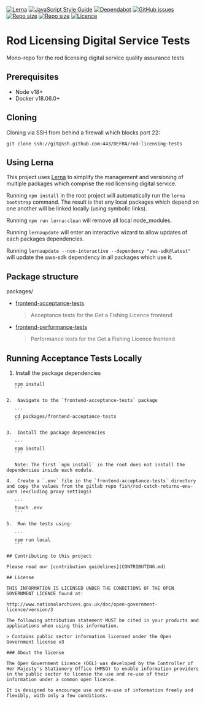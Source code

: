 [![Lerna](https://img.shields.io/badge/maintained%20with-lerna-cc00ff.svg)](https://lerna.js.org/)
[![JavaScript Style Guide](https://img.shields.io/badge/code_style-standard-brightgreen.svg)](https://standardjs.com)
[![Dependabot](https://api.dependabot.com/badges/status?host=github&repo=DEFRA/rod-licensing-tests)](https://dependabot.com/)
[![GitHub issues](https://img.shields.io/github/issues/DEFRA/rod-licensing-tests.svg)](https://github.com/DEFRA/rod-licensing/issues/)
[![Repo size](https://img.shields.io/github/languages/code-size/DEFRA/rod-licensing-tests.svg)]()
[![Repo size](https://img.shields.io/github/repo-size/DEFRA/rod-licensing-tests.svg)]()
[![Licence](https://img.shields.io/badge/licence-OGLv3-blue.svg)](http://www.nationalarchives.gov.uk/doc/open-government-licence/version/3)

# Rod Licensing Digital Service Tests

Mono-repo for the rod licensing digital service quality assurance tests

## Prerequisites

- Node v18+
- Docker v18.06.0+

## Cloning

Cloning via SSH from behind a firewall which blocks port 22:

```
git clone ssh://git@ssh.github.com:443/DEFRA/rod-licensing-tests
```

## Using Lerna

This project uses [Lerna](https://lerna.js.org/) to simplify the management and versioning of multiple packages which comprise the rod licensing digital
service.

Running `npm install` in the root project will automatically run the `lerna bootstrap` command. The result is that any local packages which depend on
one another will be linked locally (using symbolic links).

Running `npm run lerna:clean` will remove all local node_modules.

Running `lernaupdate` will enter an interactive wizard to allow updates of each packages dependencies.

Running `lernaupdate --non-interactive --dependency "aws-sdk@latest"` will update the aws-sdk dependency in all packages which use it.

## Package structure

packages/

- [frontend-acceptance-tests](packages/frontend-acceptance-tests/README.md)
  > Acceptance tests for the Get a Fishing Licence frontend
- [frontend-performance-tests](packages/frontend-performance-tests/README.md)
  > Performance tests for the Get a Fishing Licence frontend

## Running Acceptance Tests Locally

1. Install the package dependencies
 ```
    npm install
    ```

2.  Navigate to the `frontend-acceptance-tests` package

    ```
    cd packages/frontend-acceptance-tests
    ```

3.  Install the package dependencies

    ```
    npm install
    ```

    Note: The first `npm install` in the root does not install the dependencies inside each module.

4.  Create a `.env` file in the `frontend-acceptance-tests` directory and copy the values from the gitlab repo fish/rod-catch-returns-env-vars (excluding proxy settings)

    ```
    touch .env
    ```

5.  Run the tests using:

    ```
    npm run local
    ```

## Contributing to this project

Please read our [contribution guidelines](CONTRIBUTING.md)

## License

THIS INFORMATION IS LICENSED UNDER THE CONDITIONS OF THE OPEN GOVERNMENT LICENCE found at:

http://www.nationalarchives.gov.uk/doc/open-government-licence/version/3

The following attribution statement MUST be cited in your products and applications when using this information.

> Contains public sector information licensed under the Open Government license v3

### About the license

The Open Government Licence (OGL) was developed by the Controller of Her Majesty's Stationery Office (HMSO) to enable information providers in the public sector to license the use and re-use of their information under a common open licence.

It is designed to encourage use and re-use of information freely and flexibly, with only a few conditions.

